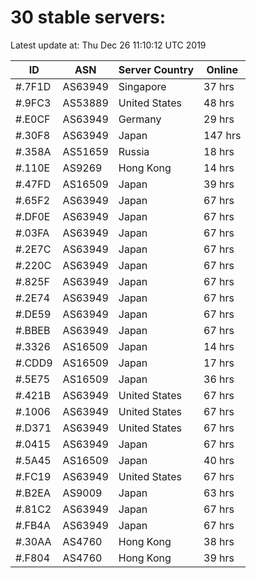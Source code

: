 # 30 stable servers:

Latest update at: Thu Dec 26 11:10:12 UTC 2019

| ID | ASN | Server Country | Online |
| -- | --- | -------------- | ------ |
| #.7F1D | AS63949 | Singapore | 37 hrs |
| #.9FC3 | AS53889 | United States | 48 hrs |
| #.E0CF | AS63949 | Germany | 29 hrs |
| #.30F8 | AS63949 | Japan | 147 hrs |
| #.358A | AS51659 | Russia | 18 hrs |
| #.110E | AS9269 | Hong Kong | 14 hrs |
| #.47FD | AS16509 | Japan | 39 hrs |
| #.65F2 | AS63949 | Japan | 67 hrs |
| #.DF0E | AS63949 | Japan | 67 hrs |
| #.03FA | AS63949 | Japan | 67 hrs |
| #.2E7C | AS63949 | Japan | 67 hrs |
| #.220C | AS63949 | Japan | 67 hrs |
| #.825F | AS63949 | Japan | 67 hrs |
| #.2E74 | AS63949 | Japan | 67 hrs |
| #.DE59 | AS63949 | Japan | 67 hrs |
| #.BBEB | AS63949 | Japan | 67 hrs |
| #.3326 | AS16509 | Japan | 14 hrs |
| #.CDD9 | AS16509 | Japan | 17 hrs |
| #.5E75 | AS16509 | Japan | 36 hrs |
| #.421B | AS63949 | United States | 67 hrs |
| #.1006 | AS63949 | United States | 67 hrs |
| #.D371 | AS63949 | United States | 67 hrs |
| #.0415 | AS63949 | Japan | 67 hrs |
| #.5A45 | AS16509 | Japan | 40 hrs |
| #.FC19 | AS63949 | United States | 67 hrs |
| #.B2EA | AS9009 | Japan | 63 hrs |
| #.81C2 | AS63949 | Japan | 67 hrs |
| #.FB4A | AS63949 | Japan | 67 hrs |
| #.30AA | AS4760 | Hong Kong | 38 hrs |
| #.F804 | AS4760 | Hong Kong | 39 hrs |

